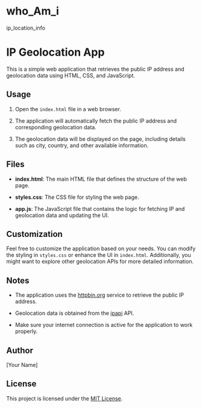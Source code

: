 # who_Am_i
ip_location_info

# IP Geolocation App

This is a simple web application that retrieves the public IP address and geolocation data using HTML, CSS, and JavaScript.

## Usage

1. Open the `index.html` file in a web browser.

2. The application will automatically fetch the public IP address and corresponding geolocation data.

3. The geolocation data will be displayed on the page, including details such as city, country, and other available information.

## Files

- **index.html**: The main HTML file that defines the structure of the web page.

- **styles.css**: The CSS file for styling the web page.

- **app.js**: The JavaScript file that contains the logic for fetching IP and geolocation data and updating the UI.

## Customization

Feel free to customize the application based on your needs. You can modify the styling in `styles.css` or enhance the UI in `index.html`. Additionally, you might want to explore other geolocation APIs for more detailed information.

## Notes

- The application uses the [httpbin.org](https://httpbin.org) service to retrieve the public IP address.

- Geolocation data is obtained from the [ipapi](https://ipapi.co) API.

- Make sure your internet connection is active for the application to work properly.

## Author

[Your Name]

## License

This project is licensed under the [MIT License](LICENSE).
